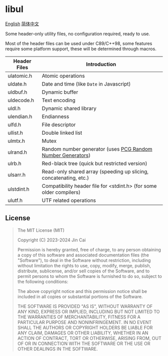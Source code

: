 # libul

[English](README.md)	[简体中文](README_zh_CN.md)

Some header-only utility files, no configuration required, ready to use.

Most of the header files can be used under C89/C++98, some features require some platform support, these will be determined through macros.

| Header Files | Introduction                                                 |
| ------------ | ------------------------------------------------------------ |
| ulatomic.h   | Atomic operations                                            |
| uldate.h     | Date and time (like `Date` in Javascript)                    |
| uldbuf.h     | Dynamic buffer                                               |
| uldecode.h   | Text encoding                                                |
| uldl.h       | Dynamic shared library                                       |
| ulendian.h   | Endianness                                                   |
| ulfd.h       | File descriptor                                              |
| ullist.h     | Double linked list                                           |
| ulmtx.h      | Mutex                                                        |
| ulrand.h     | Random number generator (uses [PCG Random Number Generators](https://www.pcg-random.org/)) |
| ulrb.h       | Red-black tree (quick but restricted version)                |
| ulsarr.h     | Read-only shared array (speeding up slicing, concatenating, etc.) |
| ulstdint.h   | Compatibility header file for <stdint.h> (for some older compilers) |
| ulutf.h      | UTF related operations                                       |

## License

> The MIT License (MIT)
>
> Copyright (C) 2023-2024 Jin Cai
>
> Permission is hereby granted, free of charge, to any person obtaining a copy
> of this software and associated documentation files (the "Software"), to deal
> in the Software without restriction, including without limitation the rights
> to use, copy, modify, merge, publish, distribute, sublicense, and/or sell
> copies of the Software, and to permit persons to whom the Software is
> furnished to do so, subject to the following conditions:
>
> The above copyright notice and this permission notice shall be included in all
> copies or substantial portions of the Software.
>
> THE SOFTWARE IS PROVIDED "AS IS", WITHOUT WARRANTY OF ANY KIND, EXPRESS OR
> IMPLIED, INCLUDING BUT NOT LIMITED TO THE WARRANTIES OF MERCHANTABILITY,
> FITNESS FOR A PARTICULAR PURPOSE AND NONINFRINGEMENT. IN NO EVENT SHALL THE
> AUTHORS OR COPYRIGHT HOLDERS BE LIABLE FOR ANY CLAIM, DAMAGES OR OTHER
> LIABILITY, WHETHER IN AN ACTION OF CONTRACT, TORT OR OTHERWISE, ARISING FROM,
> OUT OF OR IN CONNECTION WITH THE SOFTWARE OR THE USE OR OTHER DEALINGS IN THE
> SOFTWARE.
